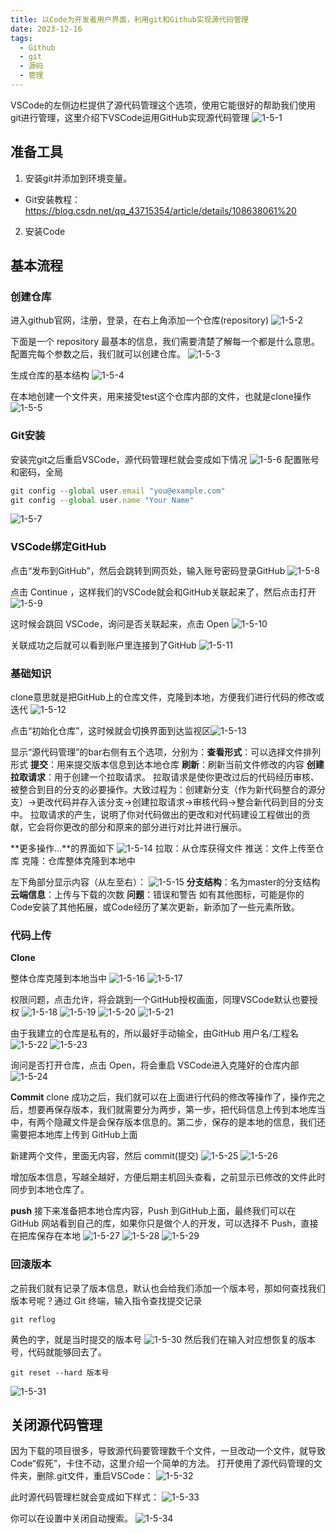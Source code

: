 ```yaml
---
title: 以Code为开发者用户界面，利用git和Github实现源代码管理
date: 2023-12-16
tags: 
  - Github
  - git
  - 源码
  - 管理
---
```



VSCode的左侧边栏提供了源代码管理这个选项，使用它能很好的帮助我们使用git进行管理，这里介绍下VSCode运用GitHub实现源代码管理
![1-5-1](../pictures/1-5/1-5-1.jpg)

## 准备工具

1. 安装git并添加到环境变量。

- Git安装教程：https://blog.csdn.net/qq_43715354/article/details/108638061%20

2. 安装Code

## 基本流程

### 创建仓库
进入github官网，注册，登录，在右上角添加一个仓库(repository)
![1-5-2](../pictures/1-5/1-5-2.jpg)

下面是一个 repository 最基本的信息，我们需要清楚了解每一个都是什么意思。配置完每个参数之后，我们就可以创建仓库。
![1-5-3](../pictures/1-5/1-5-3.png)

生成仓库的基本结构
![1-5-4](../pictures/1-5/1-5-4.jpg)

在本地创建一个文件夹，用来接受test这个仓库内部的文件，也就是clone操作
![1-5-5](../pictures/1-5/1-5-5.jpg)

### Git安装

安装完git之后重启VSCode，源代码管理栏就会变成如下情况
![1-5-6](../pictures/1-5/1-5-6.jpg)
配置账号和密码，全局

```js
git config --global user.email "you@example.com"
git config --global user.name "Your Name"
```

![1-5-7](../pictures/1-5/1-5-7.jpg)

### VSCode绑定GitHub

点击“发布到GitHub”，然后会跳转到网页处，输入账号密码登录GitHub
![1-5-8](../pictures/1-5/1-5-8.jpg)

点击 Continue ，这样我们的VSCode就会和GitHub关联起来了，然后点击打开
![1-5-9](../pictures/1-5/1-5-9.jpg)

这时候会跳回 VSCode，询问是否关联起来，点击 Open
![1-5-10](../pictures/1-5/1-5-10.jpg)

关联成功之后就可以看到账户里连接到了GitHub
![1-5-11](../pictures/1-5/1-5-11.jpg)

### 基础知识

clone意思就是把GitHub上的仓库文件，克隆到本地，方便我们进行代码的修改或迭代
![1-5-12](../pictures/1-5/1-5-12.jpg)

点击“初始化仓库”，这时候就会切换界面到达监视区![1-5-13](../pictures/1-5/1-5-13.png)

显示“源代码管理”的bar右侧有五个选项，分别为：**查看形式**：可以选择文件排列形式
**提交**：用来提交版本信息到达本地仓库
**刷新**：刷新当前文件修改的内容
**创建拉取请求**：用于创建一个拉取请求。
拉取请求是使你更改过后的代码经历审核、被整合到目的分支的必要操作。大致过程为：创建新分支（作为新代码整合的源分支）->更改代码并存入该分支->创建拉取请求->审核代码->整合新代码到目的分支中。
拉取请求的产生，说明了你对代码做出的更改和对代码建设工程做出的贡献，它会将你更改的部分和原来的部分进行对比并进行展示。

**更多操作...**的界面如下
![1-5-14](../pictures/1-5/1-5-14.jpg)
拉取：从仓库获得文件
推送：文件上传至仓库
克隆：仓库整体克隆到本地中

左下角部分显示内容（从左至右）：
![1-5-15](../pictures/1-5/1-5-15.jpg)
**分支结构**：名为master的分支结构
**云端信息**：上传与下载的次数
**问题**：错误和警告
如有其他图标，可能是你的Code安装了其他拓展，或Code经历了某次更新，新添加了一些元素所致。

### 代码上传

**Clone**

整体仓库克隆到本地当中
![1-5-16](../pictures/1-5/1-5-16.jpg)
![1-5-17](../pictures/1-5/1-5-17.jpg)

权限问题，点击允许，将会跳到一个GitHub授权画面，同理VSCode默认也要授权
![1-5-18](../pictures/1-5/1-5-18.png)
![1-5-19](../pictures/1-5/1-5-19.jpg)
![1-5-20](../pictures/1-5/1-5-20.jpg)
![1-5-21](../pictures/1-5/1-5-21.png)

由于我建立的仓库是私有的，所以最好手动输全，由GitHub 用户名/工程名
![1-5-22](../pictures/1-5/1-5-22.jpg)
![1-5-23](../pictures/1-5/1-5-23.jpg)

询问是否打开仓库，点击 Open，将会重启 VSCode进入克隆好的仓库内部
![1-5-24](../pictures/1-5/1-5-24.jpg)

**Commit**
clone 成功之后，我们就可以在上面进行代码的修改等操作了，操作完之后，想要再保存版本，我们就需要分为两步，第一步，把代码信息上传到本地库当中，有两个隐藏文件是会保存版本信息的。第二步，保存的是本地的信息，我们还需要把本地库上传到 GitHub上面

新建两个文件，里面无内容，然后 commit(提交)
![1-5-25](../pictures/1-5/1-5-25.jpg)
![1-5-26](../pictures/1-5/1-5-26.jpg)

增加版本信息，写越全越好，方便后期主机回头查看，之前显示已修改的文件此时同步到本地仓库了。

**push**
接下来准备把本地仓库内容，Push 到GitHub上面，最终我们可以在 GitHub 网站看到自己的库，如果你只是做个人的开发，可以选择不 Push，直接在把库保存在本地
![1-5-27](../pictures/1-5/1-5-27.jpg)
![1-5-28](../pictures/1-5/1-5-28.png)
![1-5-29](../pictures/1-5/1-5-29.jpg)

### 回滚版本
之前我们就有记录了版本信息，默认也会给我们添加一个版本号，那如何查找我们版本号呢？通过 Git 终端，输入指令查找提交记录

```git
git reflog
```

黄色的字，就是当时提交的版本号
![1-5-30](../pictures/1-5/1-5-30.jpg)
然后我们在输入对应想恢复的版本号，代码就能够回去了。

```git
git reset --hard 版本号
```

![1-5-31](../pictures/1-5/1-5-31.png)

## 关闭源代码管理

因为下载的项目很多，导致源代码要管理数千个文件，一旦改动一个文件，就导致Code“假死”，卡住不动，这里介绍一个简单的方法。
打开使用了源代码管理的文件夹，删除.git文件，重启VSCode：
![1-5-32](../pictures/1-5/1-5-32.jpg)

此时源代码管理栏就会变成如下样式：
![1-5-33](../pictures/1-5/1-5-33.jpg)

你可以在设置中关闭自动搜索。
![1-5-34](../pictures/1-5/1-5-34.jpg)
